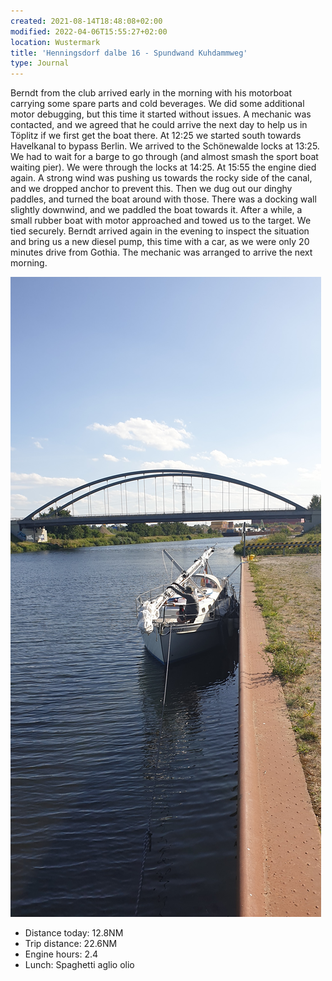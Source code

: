 ```yaml
---
created: 2021-08-14T18:48:08+02:00
modified: 2022-04-06T15:55:27+02:00
location: Wustermark
title: 'Henningsdorf dalbe 16 - Spundwand Kuhdammweg'
type: Journal
---
```


Berndt from the club arrived early in the morning with his motorboat carrying some spare parts and cold beverages. We did some additional motor debugging, but this time it started without issues.
A mechanic was contacted, and we agreed that he could arrive the next day to help us in Töplitz if we first get the boat there.
At 12:25 we started south towards Havelkanal to bypass Berlin.
We arrived to the Schönewalde locks at 13:25. We had to wait for a barge to go through (and almost smash the sport boat waiting pier). We were through the locks at 14:25.
At 15:55 the engine died again. A strong wind was pushing us towards the rocky side of the canal, and we dropped anchor to prevent this. Then we dug out our dinghy paddles, and turned the boat around with those. There was a docking wall slightly downwind, and we paddled the boat towards it. After a while, a small rubber boat with motor approached and towed us to the target. We tied securely.
Berndt arrived again in the evening to inspect the situation and bring us a new diesel pump, this time with a car, as we were only 20 minutes drive from Gothia. The mechanic was arranged to arrive the next morning.

![On the Spundwand](../2021/04a6e371c3e6e6ed47351890aecd8bef.jpg) 

* Distance today: 12.8NM
* Trip distance: 22.6NM
* Engine hours: 2.4
* Lunch: Spaghetti aglio olio
